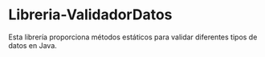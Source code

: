 # Libreria-ValidadorDatos
Esta librería proporciona métodos estáticos para validar diferentes tipos de datos en Java.
